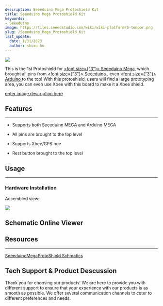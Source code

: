 ```yaml
---
description: Seeeduino Mega Protoshield Kit
title: Seeeduino Mega Protoshield Kit
keywords:
- Seeeduino 
image: https://files.seeedstudio.com/wiki/wiki-platform/S-tempor.png
slug: /Seeeduino_Mega_Protoshield_Kit
last_update:
  date: 1/31/2023
  author: shuxu hu
---
```

![](https://www.seeedstudio.com/images/large/product/protomega_LRG.jpg)

This is the 1st Protoshield for <a href="/Seeeduino_Mega" ><span><font size={"3"}> Seeeduino Mega</font></span></a>, which brought all pins from <a href="/Seeeduino_V2.2" ><span><font size={"3"}> Seeeduino </font></span></a>, even <a href="/Arduino" ><span><font size={"3"}> Arduino </font></span></a> to the top! With this protoshield, users will find a large prototyping area, you can even use Xbee with this board to make it a Xbee shield.

[enter image description here](https://www.seeedstudio.com/seeeduino-mega-protoshield-kit-p-597.html?cPath=132_134)

## Features

---

* Supports both Seeeduino MEGA and Arduino MEGA

* All pins are brought to the top level

* Supports Xbee/GPS bee

* Rest button brought to the top level

## Usage

---

### Hardware Installation

Accembled view:

![](https://www.seeedstudio.com/images/large/product/protomega_01_LRG.jpg)

## Schematic Online Viewer

<div className="altium-ecad-viewer" data-project-src="http://garden.seeedstudio.com/images/3/3d/SeeeduinoMegaProtoShield_v1.1_source.zip" style={{borderRadius: '0px 0px 4px 4px', height: 500, borderStyle: 'solid', borderWidth: 1, borderColor: 'rgb(241, 241, 241)', overflow: 'hidden', maxWidth: 1280, maxHeight: 700, boxSizing: 'border-box'}}>
</div>

## Resources

---
[SeeeduinoMegaProtoShield Schmatics](http://garden.seeedstudio.com/images/3/3d/SeeeduinoMegaProtoShield_v1.1_source.zip)

## Tech Support & Product Descussion

Thank you for choosing our products! We are here to provide you with different support to ensure that your experience with our products is as smooth as possible. We offer several communication channels to cater to different preferences and needs.

<div class="button_tech_support_container">
<a href="https://forum.seeedstudio.com/" class="button_forum"></a> 
<a href="https://www.seeedstudio.com/contacts" class="button_email"></a>
</div>

<div class="button_tech_support_container">
<a href="https://discord.gg/eWkprNDMU7" class="button_discord"></a> 
<a href="https://github.com/Seeed-Studio/wiki-documents/discussions/69" class="button_discussion"></a>
</div>
